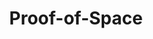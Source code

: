 ---
title: Proof-of-Space
sidebar_position: 5
description: Proof-of-Space Consensus component
keywords:
    - Consensus
---